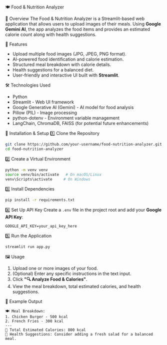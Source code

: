 🍽️ Food & Nutrition Analyzer

📌 Overview
The Food & Nutrition Analyzer is a Streamlit-based web application that allows users to upload images of their meals. Using **Google Gemini AI**, the app analyzes the food items and provides an estimated calorie count along with health suggestions.

🚀 Features
- Upload multiple food images (JPG, JPEG, PNG format).
- AI-powered food identification and calorie estimation.
- Structured meal breakdown with calorie details.
- Health suggestions for a balanced diet.
- User-friendly and interactive UI built with **Streamlit**.

🛠️ Technologies Used
- Python
- Streamlit - Web UI framework
- Google Generative AI (Gemini) - AI model for food analysis
- Pillow (PIL) - Image processing
- python-dotenv - Environment variable management
- LangChain, ChromaDB, FAISS (for potential future enhancements)

📂 Installation & Setup
1️⃣ Clone the Repository
```sh
git clone https://github.com/your-username/food-nutrition-analyzer.git
cd food-nutrition-analyzer
```

2️⃣ Create a Virtual Environment
```sh
python -m venv venv
source venv/bin/activate   # On macOS/Linux
venv\Scripts\activate     # On Windows
```

3️⃣ Install Dependencies
```sh
pip install -r requirements.txt
```

4️⃣ Set Up API Key
Create a `.env` file in the project root and add your **Google API Key**:
```env
GOOGLE_API_KEY=your_api_key_here
```

5️⃣ Run the Application
```sh
streamlit run app.py
```

🖼️ Usage
1. Upload one or more images of your food.
2. (Optional) Enter any specific instructions in the text input.
3. Click **"🔍 Analyze Food & Calories"**.
4. View the meal breakdown, total estimated calories, and health suggestions.

📜 Example Output
```
🍽️ Meal Breakdown:
1. Chicken Burger - 500 kcal
2. French Fries - 300 kcal
---
🍎 Total Estimated Calories: 800 kcal
🥗 Health Suggestions: Consider adding a fresh salad for a balanced meal.
```
